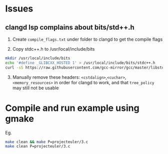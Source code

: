 # Issues

## clangd lsp complains about bits/std++.h

1. Create `compile_flags.txt` under folder to clangd to get the compile flags

2. Copy stdc++.h to /usr/local/include/bits

```sh
mkdir /usr/local/include/bits
echo '#define _GLIBCXX_HOSTED 1' > /usr/local/include/bits/stdc++.h
curl -sS https://raw.githubusercontent.com/gcc-mirror/gcc/master/libstdc%2B%2B-v3/include/precompiled/stdc%2B%2B.h >> /usr/local/include/bits/stdc++.h
```

3. Manually remove these headers: `<cstdalign>`,`<cuchar>`,`<memory_resources>` in order for clangd to work, and that `tree_policy` may still not be usable

# Compile and run example using gmake

Eg.

```sh
make clean && make P=projecteuler/3.c
make clean P=projecteuler/3.c
```
